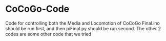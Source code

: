 # CoCoGo-Code
Code for controlling both the Media and Locomotion of CoCoGo Final.ino should be run first, and then piFinal.py should be run second.
The other 2 codes are some other code that we tried
